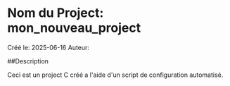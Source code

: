 # Nom du Project: mon_nouveau_project

Créé le: 2025-06-16
Auteur: 

##Description

Ceci est un project C créé a l'aide d'un script de configuration automatisé.
